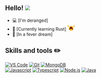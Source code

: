 ## Hello! <img src="https://raw.githubusercontent.com/MartinHeinz/MartinHeinz/master/wave.gif" width="30px">

- 💻 [I'm deranged]
- 🌱 [Currently learning Rust]  <img src="https://raw.githubusercontent.com/Moosyu/Moosyu/main/images/despair.png" width="24px">
- 💪 [In a fever dream] 

## Skills and tools ✏️

[![VS Code](https://img.shields.io/badge/VS%20Code-007acc?style=for-the-badge&logo=visual-studio-code&logoColor=white)](https://code.visualstudio.com)
[![Git](https://img.shields.io/badge/Git-f05032?style=for-the-badge&logo=git&logoColor=white)](https://git-scm.com/)
[![MongoDB](https://img.shields.io/badge/MongoDB-47a248?style=for-the-badge&logo=mongodb&logoColor=white)](https://www.mongodb.com/)    
[![Javascript](https://img.shields.io/badge/Javascript-f7df1e?style=for-the-badge&logo=javascript&logoColor=white)](https://developer.mozilla.org/en-US/docs/Web/JavaScript)
[![Typescript](https://img.shields.io/badge/Typescript-007acc?style=for-the-badge&logo=typescript&logoColor=white)](https://www.typescriptlang.org/)
[![Node.js](https://img.shields.io/badge/Node.js-339933?style=for-the-badge&logo=node.js&logoColor=white)](https://nodejs.org/en/)
[![Java](https://img.shields.io/badge/Java-ef7310?style=for-the-badge&logo=java&logoColor=white)](https://nodejs.org/en/)
